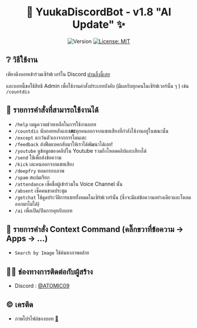 <h1 align="center">🌈 YuukaDiscordBot - v1.8 "AI Update" ✨</h1>
<p align="center">
  <img alt="Version" src="https://img.shields.io/badge/version-1.8-blue.svg?cacheSeconds=2592000" />
  <a href="#" target="_blank">
    <img alt="License: MIT" src="https://img.shields.io/badge/License-MIT-yellow.svg" />
  </a>
</p>

## ❔ วิธีใช้งาน
เพียงดึงบอทเข้าร่วมเซิร์ฟเวอร์ใน Discord [ผ่านลิ้งนี้เลย](https://shorturl.at/agMX3)

และบอทนี้ขอใช้สิทธิ Admin เพื่อใช้งานคำสั่งประเภทบังคับ (มีผลกับทุกคนในเซิร์ฟเวอร์นั้น ๆ ) เช่น `/countdis`

## 🚀 รายการคำสั่งที่สามารถใช้งานได้
- `/help` เมนูความช่วยเหลือในการใช้งานบอท
- `/countdis` นับถอยหลังและ**เตะ**ทุกคนออกจากแชทเสียงที่กำลังใช้งานอยู่ในขณะนั้น
- `/except` ละเว้นตัวเองจากการโดนเตะ
- `/feedback` ส่งฟีดแบคกลับมาให้เราได้พัฒนาได้เลย!
- `/youtube` ดูข้อมูลของคลิปใน Youtube รวมถึงโหลดคลิปและเสียงได้
- `/send` ใช้เพื่อส่งข้อความ
- `/kick` เตะคนออกจากแชทเสียง
- `/deepfry` ทอดกรอบภาพ
- `/spam` สแปมเรียก
- `/attendance` เช็คชื่อผู้เข้าร่วมใน Voice Channel นั้น
- `/absent` เช็คคนขาดประชุม
- `/getchat` ใช้ดูดประวัติการแชททั้งหมดในเซิร์ฟเวอร์นั้น (ซึ่งจะมีแต่ข้อความอย่างเดียวและโหลดออกมาไม่ได้)
- `/ai` เพื่อเปิด/ปิดการคุยกับบอท

## 📄 รายการคำสั่ง Context Command (คลิ๊กขวาที่ข้อความ -> Apps -> ...)
- `Search by Image` ใช้ค้นหาภาพคล้าย

## 👦🏻 ช่องทางการติดต่อกับผู้สร้าง
* Discord : [@ATOMIC09](https://discords.com/bio/p/atomic09)

## © เครติด
- ภาพโปรไฟล์ของบอท [👀](https://www.pixiv.net/en/artworks/94353390)
